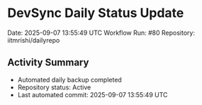 # DevSync Daily Status Update
Date: 2025-09-07 13:55:49 UTC
Workflow Run: #80
Repository: iitmrishi/dailyrepo

## Activity Summary
- Automated daily backup completed
- Repository status: Active
- Last automated commit: 2025-09-07 13:55:49 UTC
